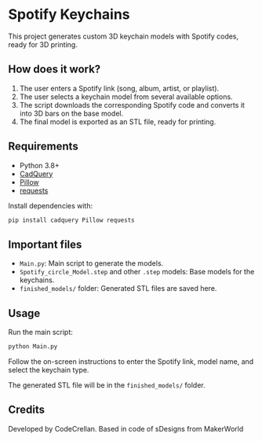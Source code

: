 # Spotify Keychains

This project generates custom 3D keychain models with Spotify codes, ready for 3D printing.

## How does it work?

1. The user enters a Spotify link (song, album, artist, or playlist).
2. The user selects a keychain model from several available options.
3. The script downloads the corresponding Spotify code and converts it into 3D bars on the base model.
4. The final model is exported as an STL file, ready for printing.

## Requirements

- Python 3.8+
- [CadQuery](https://cadquery.readthedocs.io/en/latest/)
- [Pillow](https://pypi.org/project/Pillow/)
- [requests](https://pypi.org/project/requests/)

Install dependencies with:

```bash
pip install cadquery Pillow requests
```

## Important files

- `Main.py`: Main script to generate the models.
- `Spotify_circle_Model.step` and other `.step` models: Base models for the keychains.
- `finished_models/` folder: Generated STL files are saved here.

## Usage

Run the main script:

```bash
python Main.py
```

Follow the on-screen instructions to enter the Spotify link, model name, and select the keychain type.

The generated STL file will be in the `finished_models/` folder.

## Credits

Developed by CodeCrellan.
Based in code of sDesigns from MakerWorld